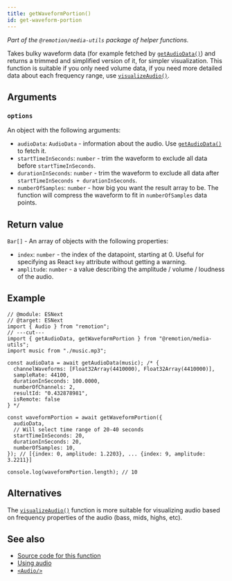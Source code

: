 ```yaml
---
title: getWaveformPortion()
id: get-waveform-portion
---
```


_Part of the `@remotion/media-utils` package of helper functions._

Takes bulky waveform data (for example fetched by [`getAudioData()`](/docs/get-audio-data)) and returns a trimmed and simplified version of it, for simpler visualization. This function is suitable if you only need volume data, if you need more detailed data about each frequency range, use [`visualizeAudio()`](/docs/visualize-audio).

## Arguments

### `options`

An object with the following arguments:

- `audioData`: `AudioData` - information about the audio. Use [`getAudioData()`](/docs/get-audio-data) to fetch it.
- `startTimeInSeconds`: `number` - trim the waveform to exclude all data before `startTimeInSeconds`.
- `durationInSeconds`: `number` - trim the waveform to exclude all data after `startTimeInSeconds + durationInSeconds`.
- `numberOfSamples`: `number` - how big you want the result array to be. The function will compress the waveform to fit in `numberOfSamples` data points.

## Return value

`Bar[]` - An array of objects with the following properties:

- `index`: `number` - the index of the datapoint, starting at 0. Useful for specifying as React `key` attribute without getting a warning.
- `amplitude`: `number` - a value describing the amplitude / volume / loudness of the audio.

## Example

```tsx twoslash
// @module: ESNext
// @target: ESNext
import { Audio } from "remotion";
// ---cut---
import { getAudioData, getWaveformPortion } from "@remotion/media-utils";
import music from "./music.mp3";

const audioData = await getAudioData(music); /* {
  channelWaveforms: [Float32Array(4410000), Float32Array(4410000)],
  sampleRate: 44100,
  durationInSeconds: 100.0000,
  numberOfChannels: 2,
  resultId: "0.432878981",
  isRemote: false
} */

const waveformPortion = await getWaveformPortion({
  audioData,
  // Will select time range of 20-40 seconds
  startTimeInSeconds: 20,
  durationInSeconds: 20,
  numberOfSamples: 10,
}); // [{index: 0, amplitude: 1.2203}, ... {index: 9, amplitude: 3.2211}]

console.log(waveformPortion.length); // 10
```

## Alternatives

The [`visualizeAudio()`](/docs/visualize-audio) function is more suitable for visualizing audio based on frequency properties of the audio (bass, mids, highs, etc).

## See also

- [Source code for this function](https://github.com/remotion-dev/remotion/blob/main/packages/media-utils/src/get-waveform-portion.ts)
- [Using audio](/docs/using-audio)
- [`<Audio/>`](/docs/audio)
